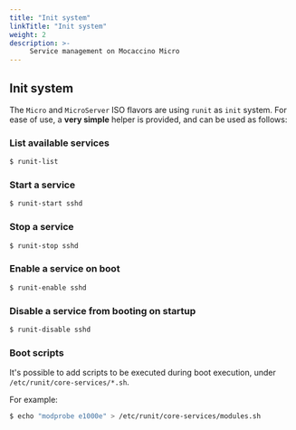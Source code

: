 ```yaml
---
title: "Init system"
linkTitle: "Init system"
weight: 2
description: >-
     Service management on Mocaccino Micro
---
```



## Init system

The `Micro` and `MicroServer` ISO flavors are using `runit` as `init` system. For ease of use, a __very simple__ helper is provided, and can be used as follows:

### List available services

```bash
$ runit-list
```

### Start a service

```bash
$ runit-start sshd
```

### Stop a service

```bash
$ runit-stop sshd
```

### Enable a service on boot

```bash
$ runit-enable sshd
```

### Disable a service from booting on startup

```bash
$ runit-disable sshd
```

### Boot scripts

It's possible to add scripts to be executed during boot execution, under `/etc/runit/core-services/*.sh`.

For example:

```bash
$ echo "modprobe e1000e" > /etc/runit/core-services/modules.sh
```
